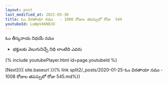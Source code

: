 ```yaml
---
layout: post
last_modified_at: 2021-03-30
title: ఓం విరతాయా నమః   - 1008 రోజుల తపస్సులో రోజు  544
youtubeId: LuWpV46N8JU
---
```

 
 
 ఓం తీస్కరాయ నిధయే నమః  
 
 -  భక్తులకు వెలుగునిచ్చే నిధి లాంటిది ఎవరు 
 
  
 
  
 
 
 
 
 
 


{% include youtubePlayer.html id=page.youtubeId %}
 
[Next]({{ site.baseurl }}{% link  split2/_posts/2020-01-25-ఓం విరతాయా నమః  - 1008 రోజుల తపస్సులో రోజు  545.md%})
 
